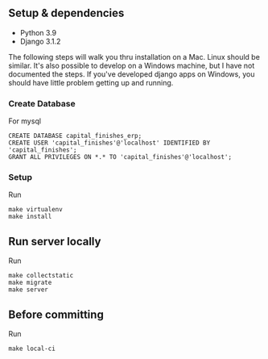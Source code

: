 ## Setup & dependencies

- Python 3.9
- Django 3.1.2

The following steps will walk you thru installation on a Mac. Linux should be similar.
It's also possible to develop on a Windows machine, but I have not documented the steps.
If you've developed django apps on Windows, you should have little problem getting
up and running.


### Create Database
For mysql
```
CREATE DATABASE capital_finishes_erp;
CREATE USER 'capital_finishes'@'localhost' IDENTIFIED BY 'capital_finishes';
GRANT ALL PRIVILEGES ON *.* TO 'capital_finishes'@'localhost';
```

### Setup
Run
```
make virtualenv
make install
```

## Run server locally
Run
```
make collectstatic
make migrate
make server
```

## Before committing
Run
```
make local-ci
```

